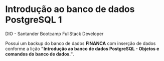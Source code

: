 # Introdução ao banco de dados PostgreSQL 1
 DIO - Santander Bootcamp FullStack Developer
 
Possui um backup do banco de dados **FINANCA** com inserção de dados conforme a lição **"Introdução ao banco de dados PostgreSQL - Objetos e comandos do banco de dados."**.

